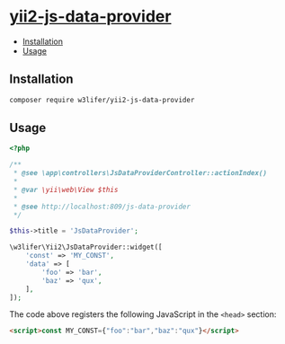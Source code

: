 # [yii2-js-data-provider](https://packagist.org/packages/w3lifer/yii2-js-data-provider)

- [Installation](#installation)
- [Usage](#usage)

## Installation

``` sh
composer require w3lifer/yii2-js-data-provider
```

## Usage

``` php
<?php

/**
 * @see \app\controllers\JsDataProviderController::actionIndex()
 *
 * @var \yii\web\View $this
 *
 * @see http://localhost:809/js-data-provider
 */

$this->title = 'JsDataProvider';

\w3lifer\Yii2\JsDataProvider::widget([
    'const' => 'MY_CONST',
    'data' => [
        'foo' => 'bar',
        'baz' => 'qux',
    ],
]);
```

The code above registers the following JavaScript in the `<head>` section:

``` html
<script>const MY_CONST={"foo":"bar","baz":"qux"}</script>
```

